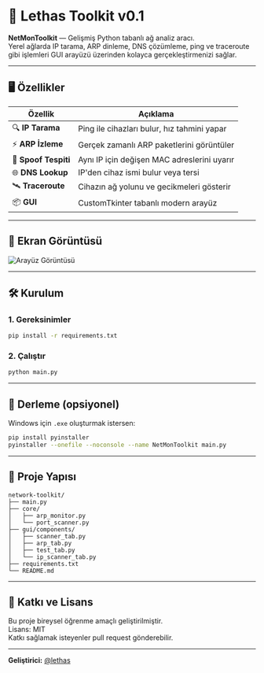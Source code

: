 # 🚀 Lethas Toolkit v0.1

**NetMonToolkit** — Gelişmiş Python tabanlı ağ analiz aracı.  
Yerel ağlarda IP tarama, ARP dinleme, DNS çözümleme, ping ve traceroute gibi işlemleri GUI arayüzü üzerinden kolayca gerçekleştirmenizi sağlar.

---

## 🖥️ Özellikler

| Özellik             | Açıklama                                           |
|----------------------|----------------------------------------------------|
| 🔍 **IP Tarama**       | Ping ile cihazları bulur, hız tahmini yapar        |
| ⚡ **ARP İzleme**       | Gerçek zamanlı ARP paketlerini görüntüler          |
| 🧠 **Spoof Tespiti**    | Aynı IP için değişen MAC adreslerini uyarır        |
| 🌐 **DNS Lookup**      | IP'den cihaz ismi bulur veya tersi                |
| 🛰️ **Traceroute**      | Cihazın ağ yolunu ve gecikmeleri gösterir         |
| 📦 **GUI**             | CustomTkinter tabanlı modern arayüz               |

---

## 📸 Ekran Görüntüsü

![Arayüz Görüntüsü](screenshots/main.png)

---

## 🛠️ Kurulum

### 1. Gereksinimler
```bash
pip install -r requirements.txt
```

### 2. Çalıştır
```bash
python main.py
```

---

## 🔧 Derleme (opsiyonel)

Windows için `.exe` oluşturmak istersen:
```bash
pip install pyinstaller
pyinstaller --onefile --noconsole --name NetMonToolkit main.py
```

---

## 📂 Proje Yapısı

```
network-toolkit/
├── main.py
├── core/
│   ├── arp_monitor.py
│   └── port_scanner.py
├── gui/components/
│   ├── scanner_tab.py
│   ├── arp_tab.py
│   ├── test_tab.py
│   └── ip_scanner_tab.py
├── requirements.txt
└── README.md
```

---

## 🤝 Katkı ve Lisans

Bu proje bireysel öğrenme amaçlı geliştirilmiştir.  
Lisans: MIT  
Katkı sağlamak isteyenler pull request gönderebilir.

---

**Geliştirici:** [@lethas](https://github.com/)

